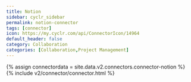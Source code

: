 ```yaml
---
title: Notion
sidebar: cyclr_sidebar
permalink: notion-connector
tags: [connector]
icon: https://my.cyclr.com/api/ConnectorIcon/14964
default_header: false
category: Collaboration
categories: [Collaboration,Project Management]
---
```

{% assign connectordata = site.data.v2.connectors.connector-notion %}
{% include v2/connector/connector.html %}	
